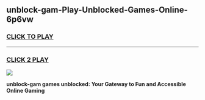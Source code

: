 
## unblock-gam-Play-Unblocked-Games-Online-6p6vw
<h3>
<a href="https://premium76.site?title=unblock-gam&ref=24A">CLICK TO PLAY</a></h3>
<hr>

<h3>
<a href="https://premium76.site?title=unblock-gam&ref=24A">CLICK 2 PLAY</a>
  
</h3>

<a href="https://premium76.site?title=unblock-gam&ref=24A"><img src="https://clearcache.store/games.png"></a>


**unblock-gam games unblocked: Your Gateway to Fun and Accessible Online Gaming**
